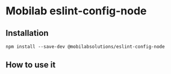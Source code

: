 # Mobilab eslint-config-node

## Installation
```
npm install --save-dev @mobilabsolutions/eslint-config-node
```

## How to use it
```
```
